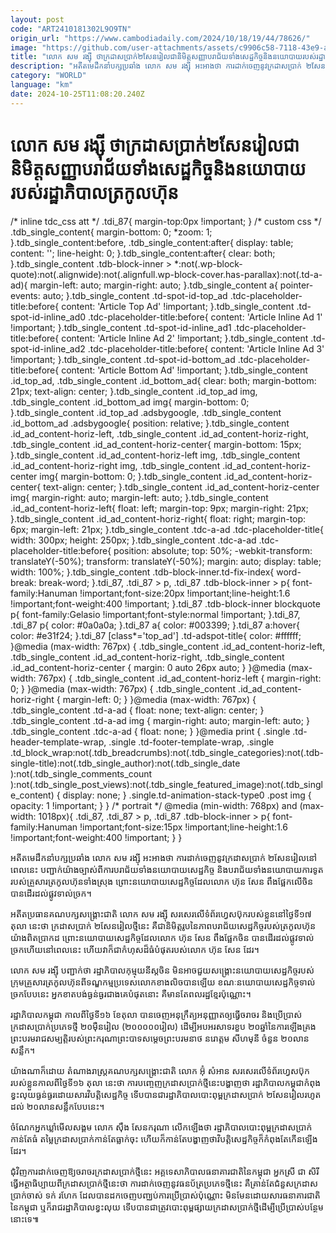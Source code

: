 ```yaml
---
layout: post
code: "ART2410181302L9O9TN"
origin_url: "https://www.cambodiadaily.com/2024/10/18/19/44/78626/"
image: "https://github.com/user-attachments/assets/c9906c58-7118-43e9-a4ab-6b5fcae07615"
title: "លោក សម រង្ស៊ី ថា​ក្រដាសប្រាក់​២​សែន​រៀល​ជា​និមិត្តសញ្ញា​បរាជ័យ​ទាំង​សេដ្ឋកិច្ច​និង​នយោបាយ​របស់​រដ្ឋាភិបាល​ត្រកូល​ហ៊ុន"
description: "អតីត​មេដឹកនាំ​បក្ស​ប្រឆាំង លោក សម រង្ស៊ី អះអាង​ថា ការ​ដាក់​ចេញ​នូវ​ក្រដាសប្រាក់ ២​សែន​រៀល​នៅ​ពេលនេះ បញ្ជាក់​យ៉ាង​ច្បាស់​ពី​ការ​បរាជ័យ​ទាំង​នយោបាយ​សេដ្ឋកិច្ច និង​បរាជ័យ​ទាំង​នយោបាយ​ការទូត​របស់​គ្រួសារ​ត្រកូល​ហ៊ុន​ទាំងស្រុង ព្រោះ​នយោបាយ​សេដ្ឋកិច្ច​ដែល​លោក ហ៊ុន សែន ពឹង​ផ្អែក​លើ​ចិន បាន​ដើរ​ដល់​ផ្លូវ​ទាល់ច្រក។"
category: "WORLD"
language: "km"
date: 2024-10-25T11:08:20.240Z
---
```


# លោក សម រង្ស៊ី ថា​ក្រដាសប្រាក់​២​សែន​រៀល​ជា​និមិត្តសញ្ញា​បរាជ័យ​ទាំង​សេដ្ឋកិច្ច​និង​នយោបាយ​របស់​រដ្ឋាភិបាល​ត្រកូល​ហ៊ុន

/\* inline tdc\_css att \*/ .tdi\_87{ margin-top:0px !important; } /\* custom css \*/ .tdb\_single\_content{ margin-bottom: 0; \*zoom: 1; }.tdb\_single\_content:before, .tdb\_single\_content:after{ display: table; content: ''; line-height: 0; }.tdb\_single\_content:after{ clear: both; }.tdb\_single\_content .tdb-block-inner > \*:not(.wp-block-quote):not(.alignwide):not(.alignfull.wp-block-cover.has-parallax):not(.td-a-ad){ margin-left: auto; margin-right: auto; }.tdb\_single\_content a{ pointer-events: auto; }.tdb\_single\_content .td-spot-id-top\_ad .tdc-placeholder-title:before{ content: 'Article Top Ad' !important; }.tdb\_single\_content .td-spot-id-inline\_ad0 .tdc-placeholder-title:before{ content: 'Article Inline Ad 1' !important; }.tdb\_single\_content .td-spot-id-inline\_ad1 .tdc-placeholder-title:before{ content: 'Article Inline Ad 2' !important; }.tdb\_single\_content .td-spot-id-inline\_ad2 .tdc-placeholder-title:before{ content: 'Article Inline Ad 3' !important; }.tdb\_single\_content .td-spot-id-bottom\_ad .tdc-placeholder-title:before{ content: 'Article Bottom Ad' !important; }.tdb\_single\_content .id\_top\_ad, .tdb\_single\_content .id\_bottom\_ad{ clear: both; margin-bottom: 21px; text-align: center; }.tdb\_single\_content .id\_top\_ad img, .tdb\_single\_content .id\_bottom\_ad img{ margin-bottom: 0; }.tdb\_single\_content .id\_top\_ad .adsbygoogle, .tdb\_single\_content .id\_bottom\_ad .adsbygoogle{ position: relative; }.tdb\_single\_content .id\_ad\_content-horiz-left, .tdb\_single\_content .id\_ad\_content-horiz-right, .tdb\_single\_content .id\_ad\_content-horiz-center{ margin-bottom: 15px; }.tdb\_single\_content .id\_ad\_content-horiz-left img, .tdb\_single\_content .id\_ad\_content-horiz-right img, .tdb\_single\_content .id\_ad\_content-horiz-center img{ margin-bottom: 0; }.tdb\_single\_content .id\_ad\_content-horiz-center{ text-align: center; }.tdb\_single\_content .id\_ad\_content-horiz-center img{ margin-right: auto; margin-left: auto; }.tdb\_single\_content .id\_ad\_content-horiz-left{ float: left; margin-top: 9px; margin-right: 21px; }.tdb\_single\_content .id\_ad\_content-horiz-right{ float: right; margin-top: 6px; margin-left: 21px; }.tdb\_single\_content .tdc-a-ad .tdc-placeholder-title{ width: 300px; height: 250px; }.tdb\_single\_content .tdc-a-ad .tdc-placeholder-title:before{ position: absolute; top: 50%; -webkit-transform: translateY(-50%); transform: translateY(-50%); margin: auto; display: table; width: 100%; }.tdb\_single\_content .tdb-block-inner.td-fix-index{ word-break: break-word; }.tdi\_87, .tdi\_87 > p, .tdi\_87 .tdb-block-inner > p{ font-family:Hanuman !important;font-size:20px !important;line-height:1.6 !important;font-weight:400 !important; }.tdi\_87 .tdb-block-inner blockquote p{ font-family:Gelasio !important;font-style:normal !important; }.tdi\_87, .tdi\_87 p{ color: #0a0a0a; }.tdi\_87 a{ color: #003399; }.tdi\_87 a:hover{ color: #e31f24; }.tdi\_87 \[class\*='top\_ad'\] .td-adspot-title{ color: #ffffff; }@media (max-width: 767px) { .tdb\_single\_content .id\_ad\_content-horiz-left, .tdb\_single\_content .id\_ad\_content-horiz-right, .tdb\_single\_content .id\_ad\_content-horiz-center { margin: 0 auto 26px auto; } }@media (max-width: 767px) { .tdb\_single\_content .id\_ad\_content-horiz-left { margin-right: 0; } }@media (max-width: 767px) { .tdb\_single\_content .id\_ad\_content-horiz-right { margin-left: 0; } }@media (max-width: 767px) { .tdb\_single\_content .td-a-ad { float: none; text-align: center; } .tdb\_single\_content .td-a-ad img { margin-right: auto; margin-left: auto; } .tdb\_single\_content .tdc-a-ad { float: none; } }@media print { .single .td-header-template-wrap, .single .td-footer-template-wrap, .single .td\_block\_wrap:not(.tdb\_breadcrumbs):not(.tdb\_single\_categories):not(.tdb-single-title):not(.tdb\_single\_author):not(.tdb\_single\_date ):not(.tdb\_single\_comments\_count ):not(.tdb\_single\_post\_views):not(.tdb\_single\_featured\_image):not(.tdb\_single\_content) { display: none; } .single.td-animation-stack-type0 .post img { opacity: 1 !important; } } /\* portrait \*/ @media (min-width: 768px) and (max-width: 1018px){ .tdi\_87, .tdi\_87 > p, .tdi\_87 .tdb-block-inner > p{ font-family:Hanuman !important;font-size:15px !important;line-height:1.6 !important;font-weight:400 !important; } }

អតីត​មេដឹកនាំ​បក្ស​ប្រឆាំង លោក សម រង្ស៊ី អះអាង​ថា ការ​ដាក់​ចេញ​នូវ​ក្រដាសប្រាក់ ២​សែន​រៀល​នៅ​ពេលនេះ បញ្ជាក់​យ៉ាង​ច្បាស់​ពី​ការ​បរាជ័យ​ទាំង​នយោបាយ​សេដ្ឋកិច្ច និង​បរាជ័យ​ទាំង​នយោបាយ​ការទូត​របស់​គ្រួសារ​ត្រកូល​ហ៊ុន​ទាំងស្រុង ព្រោះ​នយោបាយ​សេដ្ឋកិច្ច​ដែល​លោក ហ៊ុន សែន ពឹង​ផ្អែក​លើ​ចិន បាន​ដើរ​ដល់​ផ្លូវ​ទាល់ច្រក។

អតីត​ប្រធាន​គណបក្ស​សង្គ្រោះ​ជាតិ លោក សម រង្ស៊ី សរសេរ​លើ​ទំព័រ​ហ្វេសប៊ុក​របស់​ខ្លួន​នៅ​ថ្ងៃទី​១៧ តុលា នេះ​ថា ក្រដាសប្រាក់ ២​សែន​រៀល​ថ្មី​នេះ គឺជា​និមិត្តរូប​នៃ​ភាព​បរាជ័យ​សេដ្ឋកិច្ច​របស់​ត្រកូល​ហ៊ុន​យ៉ាង​ពិតប្រាកដ ព្រោះ​នយោបាយ​សេដ្ឋកិច្ច​ដែល​លោក ហ៊ុន សែន ពឹង​ផ្អែក​ចិន បាន​ដើរ​ដល់​ផ្លូវ​ទាល់ច្រក​ហើយ​នៅ​ពេលនេះ ហើយ​វា​ក៏​ជា​កំហុស​ដ៏​ធំ​បំផុត​របស់​លោក ហ៊ុន សែន ដែរ។

លោក សម រង្ស៊ី បញ្ជាក់​ថា រដ្ឋាភិបាល​កុម្មុយនីស្ត​ចិន មិន​អាច​ជួយ​សង្គ្រោះ​នយោបាយ​សេដ្ឋកិច្ច​របស់​ក្រុម​គ្រួសារ​ត្រកូល​ហ៊ុន​ពី​ទណ្ឌកម្ម​ប្រទេស​លោក​ខាងលិច​បាន​ឡើយ ខណៈ​នយោបាយ​សេដ្ឋកិច្ច​ទាល់ច្រក​បែប​នេះ អ្នក​ខាតបង់​ធ្ងន់ធ្ងរ​ជាងគេ​បំផុត​នោះ គឺ​មាន​តែ​ពលរដ្ឋ​ខ្មែរ​ប៉ុណ្ណោះ។

រដ្ឋាភិបាល​កម្ពុជា កាលពី​ថ្ងៃទី​១៦ ខែ​តុលា បាន​ចេញ​អនុក្រឹត្យ​អនុញ្ញាត​ឲ្យ​ធ្វើ​ចរាចរ និង​ប្រើប្រាស់​ក្រដាសប្រាក់​ប្រភេទ​ថ្មី ២០​ម៉ឺន​រៀល (២០០០០០​រៀល) ដើម្បី​អបអរ​សាទរ​ខួប ២០​ឆ្នាំ​នៃ​ការ​ឡើង​គ្រង​ព្រះ​បរម​រាជសម្បត្តិ​របស់​ព្រះករុណា​ព្រះបាទ​សម្តេច​ព្រះ​បរមនាថ នរោត្តម សីហមុនី ចំនួន ២០​លាន​សន្លឹក។

យ៉ាងណាក៏ដោយ តំណាងរាស្ត្រ​គណបក្ស​សង្គ្រោះ​ជាតិ លោក អ៊ុំ សំអាន សរសេរ​លើ​ទំព័រ​ហ្វេសប៊ុក​របស់​ខ្លួន​កាលពី​ថ្ងៃទី​១៦ តុលា នេះ​ថា ការ​បញ្ចេញ​ក្រដាសប្រាក់​ថ្មី​នេះ​បង្ហាញ​ថា រដ្ឋាភិបាល​កម្ពុជា​កំពុង​ខ្វះ​លុយ​ធ្ងន់ធ្ងរ​ដោយសារ​វិបត្តិ​សេដ្ឋកិច្ច ទើប​បាន​ជា​រដ្ឋាភិបាល​បោះពុម្ព​ក្រដាសប្រាក់ ២​សែន​រៀល​រហូត​ដល់ ២០​លាន​សន្លឹក​បែប​នេះ។

ចំណែក​អ្នក​ឃ្លាំមើល​សង្គម លោក ស៊ឹង សែនករុណា លើកឡើង​ថា រដ្ឋាភិបាល​បោះពុម្ព​ក្រដាសប្រាក់​កាន់តែ​ធំ តម្លៃ​ក្រដាសប្រាក់​កាន់តែ​ធ្លាក់​ចុះ ហើយ​ក៏​កាន់តែ​បង្ហាញ​ថា​ វិបត្តិ​សេដ្ឋកិច្ច​ក៏​កំពុងតែ​កើន​ឡើង​ដែរ។

ជុំវិញ​ការ​ដាក់​ចេញ​ឱ្យ​ចរាចរ​ក្រដាសប្រាក់​ថ្មី​នេះ អគ្គទេសាភិបាល​ធនាគារ​ជាតិ​នៃ​កម្ពុជា អ្នកស្រី ជា សិរី ធ្វើ​អត្ថាធិប្បាយ​ពី​ក្រដាសប្រាក់​ថ្មី​នេះ​ថា ការ​ដាក់​ចេញ​នូវ​ធនប័ត្រ​ប្រភេទ​ថ្មី​នេះ គឺ​គ្រាន់តែ​ជំនួស​ក្រដាសប្រាក់​ចាស់ ទក់ រហែក ដែល​បាន​ដក​ចេញ​បញ្ឈប់​ការ​ប្រើប្រាស់​ប៉ុណ្ណោះ មិនមែន​ដោយសារ​ធនាគារ​ជាតិ​នៃ​កម្ពុជា ឬ​ក៏​រាជរដ្ឋាភិបាល​ខ្វះ​លុយ ទើប​បាន​ជា​ត្រូវ​បោះពុម្ព​ផ្សាយ​ក្រដាសប្រាក់​ថ្មី​ដើម្បី​ប្រើប្រាស់​បន្ថែម​នោះ​ទេ៕